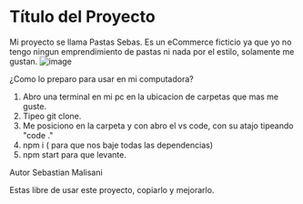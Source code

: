 # Título del Proyecto

Mi proyecto se llama Pastas Sebas. Es un eCommerce ficticio ya que yo no tengo ningun emprendimiento de pastas ni nada por el estilo, solamente me gustan.
![image](https://user-images.githubusercontent.com/107934978/210173960-dfa8b3e0-4582-4a4e-b8c5-a0219bf2646e.png)


¿Como lo preparo para usar en mi computadora?
1. Abro una terminal en mi pc en la ubicacion de carpetas que mas me guste.
2. Tipeo git clone.
3. Me posiciono en la carpeta y con abro el vs code, con su atajo tipeando "code ."
4. npm i ( para que nos baje todas las dependencias)
5. npm start para que levante.

Autor Sebastian Malisani


Estas libre de usar este proyecto, copiarlo y mejorarlo. 

